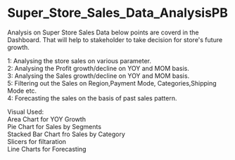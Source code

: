 # Super_Store_Sales_Data_AnalysisPB
Analysis on Super Store Sales Data below points are coverd in the Dashboard. That will help to stakeholder to take decision for store's future growth.

1: Analysing the store sales on various parameter.\
2: Analysing the Profit growth/decline on YOY and MOM basis.\
3: Analysing the Sales growth/decline on YOY and MOM basis.\
5: Filtering out the Sales on Region,Payment Mode, Categories,Shipping Mode etc.\
4: Forecasting the sales on the basis of past sales pattern.


Visual Used: \
Area Chart for YOY Growth \
Pie Chart for Sales by Segments \
Stacked Bar Chart fro Sales by Category \
Slicers for filtaration \
Line Charts for Forecasting





